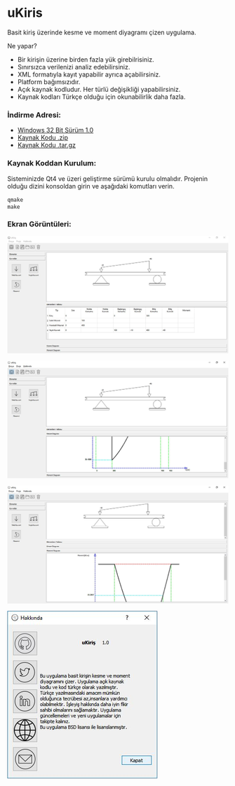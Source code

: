 # uKiris
Basit kiriş üzerinde kesme ve moment diyagramı çizen uygulama.

Ne yapar?
* Bir kirişin üzerine birden fazla yük girebilrisiniz.
* Sınırsızca verilenizi analiz edebilirsiniz.
* XML formatıyla kayıt yapabilir ayrıca açabilirsiniz.
* Platform bağımsızıdır. 
* Açık kaynak kodludur. Her türlü değişikliği yapabilirsiniz.
* Kaynak kodları Türkçe olduğu için okunabilirlik daha fazla.

### İndirme Adresi:
* [Windows 32 Bit Sürüm 1.0](https://github.com/rutku/uKiris/releases/download/1.0/uKiris32BitKurulum.exe)
* [Kaynak Kodu .zip](https://github.com/rutku/uKiris/archive/1.0.zip)
* [Kaynak Kodu .tar.gz](https://github.com/rutku/uKiris/archive/1.0.tar.gz)

### Kaynak Koddan Kurulum:
Sisteminizde Qt4 ve üzeri geliştirme sürümü kurulu olmalıdır.
Projenin olduğu dizini konsoldan girin ve aşağıdaki komutları verin.
```
qmake
make

```

### Ekran Görüntüleri:
![](https://raw.githubusercontent.com/rutku/uKiris/master/uKirisAnaEkran.JPG)

![](https://raw.githubusercontent.com/rutku/uKiris/master/uKirisKesmeDiyagrami.JPG)

![](https://raw.githubusercontent.com/rutku/uKiris/master/uKirisMomentDiyagrami.JPG)

![](https://raw.githubusercontent.com/rutku/uKiris/master/uKirisHakkinda.JPG)
